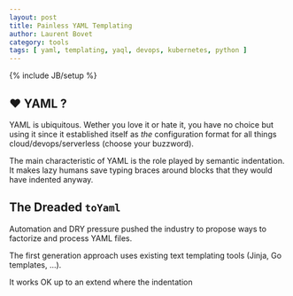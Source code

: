 ```yaml
---
layout: post
title: Painless YAML Templating
author: Laurent Bovet
category: tools
tags: [ yaml, templating, yaql, devops, kubernetes, python ]
---
```

{% include JB/setup %}

## ❤️ YAML ?

YAML is ubiquitous. Wether you love it or hate it, you have no choice but using it since it established itself as _the_ configuration format for all things cloud/devops/serverless (choose your buzzword).

The main characteristic of YAML is the role played by semantic indentation. It makes lazy humans save typing braces around blocks that they would have indented anyway.

## The Dreaded `toYaml`

Automation and DRY pressure pushed the industry to propose ways to factorize and process YAML files.

The first generation approach uses existing text templating tools (Jinja, Go templates, ...).

It works OK up to an extend where the indentation 

